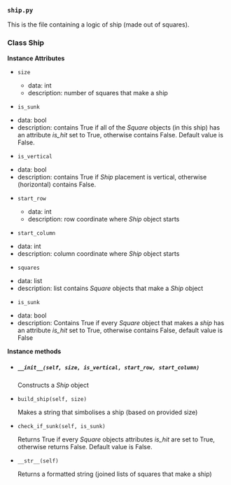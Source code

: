 
### `ship.py`

This is the file containing a logic of ship (made out of squares).

### Class Ship

__Instance Attributes__

* `size`
  - data: int
  - description: number of squares that make a ship

* `is_sunk`
- data: bool
- description: contains True if all of the *Square* objects (in this ship) has an attribute *is_hit* set to True, otherwise contains False. Default value is False.

* `is_vertical`
- data: bool
- description: contains True if *Ship* placement is vertical, otherwise (horizontal) contains False.

* `start_row`
  - data: int
  - description: row coordinate where *Ship* object starts

* `start_column`
- data: int
- description: column coordinate where *Ship* object starts

* `squares`
- data: list
- description: list contains *Square* objects that make a *Ship* object

* `is_sunk`
- data: bool
- description: Contains True if every *Square* object that makes a *ship* has an attribute *is_hit* set to True,
otherwise contains False, default value is False

__Instance methods__

* ##### ` __init__(self, size, is_vertical, start_row, start_column) `

  Constructs a *Ship* object

* `build_ship(self, size)`

    Makes a string that simbolises a ship (based on provided size)

* `check_if_sunk(self, is_sunk)`

    Returns True if every *Square* objects attributes *is_hit* are set to True, otherwise returns False.
    Default value is False.
    
* `__str__(self)`

    Returns a formatted string (joined lists of squares that make a ship)
